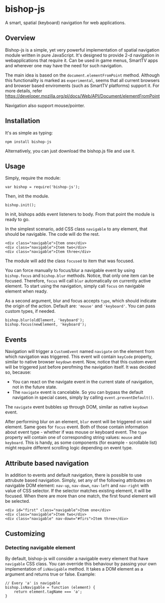 # bishop-js
A smart, spatial (keyboard) navigation for web applications.

## Overview
Bishop-js is a simple, yet very powerful implementation of spatial navigation module written in pure JavaScript.
It's designed to provide 2-d navigation in webapplications that require it. Can be used in game menus, SmartTV apps 
and wherever one may have the need for such navigation.

The main idea is based on the `document.elementFromPoint` method. Although this functionality is marked as 
`experimental`, seems that all current browsers and browser based enviroments (such as SmartTV platforms) support it.
For more details, refer https://developer.mozilla.org/pl/docs/Web/API/Document/elementFromPoint

Navigation also support mouse/pointer. 

## Installation

It's as simple as typing:
    
    npm install bishop-js

Alternatively, you can just download the bishop.js file and use it.

## Usage

Simply, require the module:

    var bishop = require('bishop-js');

Then, init the module.

    bishop.init();

In init, bishops adds event listeners to body. From that point the module is ready to go.

In the simplest scenario, add CSS class `navigable` to any element, that should be navigable. The code will do the 
rest. 

    <div class="navigable">Item one</div>
    <div class="navigable">Item two</div>
    <div class="navigable">Item three</div>

The module will add the class `focused` to item that was focused.

You can force manually to focus/blur a navigable event by using `bishop.focus` and `bishop.blur` methods. Notice, that
only one item can be focused. Therefore, `focus` will call `blur` automatically on currently active element.
To start using the navigation, simply call `focus` on navigable element when ready.

As a second argument, blur and focus accepts `type`, which should indicate the origin of the action. Default are:
`'mouse'` and `'keyboard'`. You can pass custom types, if needed.

    bishop.blur(oldElement, 'keyboard');
    bishop.focus(newElement, 'keyboard');

## Events
Navigation will trigger a `CustomEvent` named `navigate` on the element from which navigation was triggered. 
This event will contain `keyCode` property, similar to native browser `keydown` event. Now, notice that this custom
event will be triggered just before perofming the navigation itself. It was decided so, because:

* You can react on the navigate event in the current state of navigation, not in the future state.
* The `navigate` event is cancelable. So you can bypass the default navigation in special cases, simply by calling
  `event.preventDefault()`.

The `navigate` event bubbles up through DOM, similar as native `keydown` event.

After performing blur on an element, `blur` event will be triggered on said element. Same goes for `focus` event. Both
of those contain information about event type - whether if was mouse or keyboard event. The `type` property will contain
one of corresponding string values: `mouse` and `keyboard`. This is handy, as some components (for example - scrollable
list) might require different scrolling logic depending on event type.

## Attribute based navigation
In addition to events and default navigation, there is possible to use attrubute based navigation. Simply, set any of
the following attributes on navigable DOM element: `nav-up`, `nav-down`, `nav-left` and `nav-right` with value of CSS
selector. If the selector matches existing element, it will be focused. When there are more than one match, the first
found element will be selected.

    
    <div id="first" class="navigable">Item one</div>
    <div class="navigable">Item two</div>
    <div class="navigable" nav-down="#firs">Item three</div>


## Customizing

### Detecting navigable element

By default, bishop-js will consider a navigable every element that have `navigable` CSS class. You can override this
behaviour by passing your own implementation of `isNavigable` method. It takes a DOM element as a argument and returns
true or false. Example:

    // Every 'a' is navigable
    bishop.isNavigable = function (element) {
        return element.tagName === 'a';
    }
